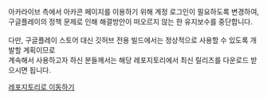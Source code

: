 아카라이브 측에서 아카콘 페이지를 이용하기 위해 계정 로그인이 필요하도록 변경하여,<br>
구글플레이의 정책 문제로 인해 해결방안이 떠오르지 않는 한 유지보수를 중단합니다.<br><br>
다만, 구글플레이 스토어 대신 깃허브 전용 빌드에서는 정상적으로 사용할 수 있도록 개발할 계획이므로<br>
계속해서 사용하고자 하신 분들께서는 해당 레포지토리에서 최신 릴리즈를 다운로드 받으시면 됩니다.<br>

[레포지토리로 이동하기](https://github.com/ppaka/arcacon_downloader/)
